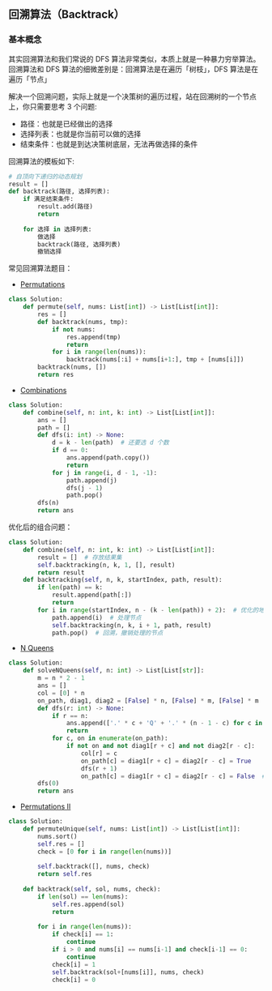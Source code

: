 ## 回溯算法（Backtrack）  
### 基本概念
其实回溯算法和我们常说的 DFS 算法非常类似，本质上就是一种暴力穷举算法。回溯算法和 DFS 算法的细微差别是：回溯算法是在遍历「树枝」，DFS 算法是在遍历「节点」 

解决一个回溯问题，实际上就是一个决策树的遍历过程，站在回溯树的一个节点上，你只需要思考 3 个问题:

- 路径：也就是已经做出的选择 
- 选择列表：也就是你当前可以做的选择
- 结束条件：也就是到达决策树底层，无法再做选择的条件

回溯算法的模板如下:
```python 
# 自顶向下递归的动态规划
result = []
def backtrack(路径, 选择列表):
    if 满足结束条件:
        result.add(路径)
        return
    
    for 选择 in 选择列表:
        做选择
        backtrack(路径, 选择列表)
        撤销选择

``` 

常见回溯算法题目：
- [ Permutations ]( https://leetcode.cn/problems/permutations/description/ )  
```python 
class Solution:
    def permute(self, nums: List[int]) -> List[List[int]]:
        res = [] 
        def backtrack(nums, tmp):
            if not nums:
                res.append(tmp) 
                return 
            for i in range(len(nums)):
                backtrack(nums[:i] + nums[i+1:], tmp + [nums[i]]) 
        backtrack(nums, []) 
        return res 
```   

- [ Combinations ]( https://leetcode.cn/problems/combinations/description/ )  
```python 
class Solution:
    def combine(self, n: int, k: int) -> List[List[int]]: 
        ans = []
        path = []
        def dfs(i: int) -> None:
            d = k - len(path)  # 还要选 d 个数
            if d == 0:
                ans.append(path.copy())
                return
            for j in range(i, d - 1, -1):
                path.append(j)
                dfs(j - 1)
                path.pop()
        dfs(n)
        return ans
```   

优化后的组合问题： 
```python 
class Solution:
    def combine(self, n: int, k: int) -> List[List[int]]:
        result = []  # 存放结果集
        self.backtracking(n, k, 1, [], result)
        return result
    def backtracking(self, n, k, startIndex, path, result):
        if len(path) == k:
            result.append(path[:])
            return
        for i in range(startIndex, n - (k - len(path)) + 2):  # 优化的地方
            path.append(i)  # 处理节点
            self.backtracking(n, k, i + 1, path, result)
            path.pop()  # 回溯，撤销处理的节点
```    

- [ N Queens ]( https://leetcode.cn/problems/n-queens/description/ )  
```python 
class Solution:
    def solveNQueens(self, n: int) -> List[List[str]]: 
        m = n * 2 - 1
        ans = []
        col = [0] * n
        on_path, diag1, diag2 = [False] * n, [False] * m, [False] * m
        def dfs(r: int) -> None:
            if r == n:
                ans.append(['.' * c + 'Q' + '.' * (n - 1 - c) for c in col])
                return
            for c, on in enumerate(on_path):
                if not on and not diag1[r + c] and not diag2[r - c]:
                    col[r] = c
                    on_path[c] = diag1[r + c] = diag2[r - c] = True
                    dfs(r + 1)
                    on_path[c] = diag1[r + c] = diag2[r - c] = False  # 恢复现场
        dfs(0)
        return ans
```    

- [ Permutations II ]( https://leetcode.cn/problems/permutations-ii/description/ )  
```python 
class Solution:
    def permuteUnique(self, nums: List[int]) -> List[List[int]]: 
        nums.sort()
        self.res = []
        check = [0 for i in range(len(nums))]
        
        self.backtrack([], nums, check)
        return self.res
        
    def backtrack(self, sol, nums, check):
        if len(sol) == len(nums):
            self.res.append(sol)
            return
        
        for i in range(len(nums)):
            if check[i] == 1:
                continue
            if i > 0 and nums[i] == nums[i-1] and check[i-1] == 0:
                continue
            check[i] = 1
            self.backtrack(sol+[nums[i]], nums, check)
            check[i] = 0 
``` 








